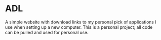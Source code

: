 # ADL
A simple website with download links to my personal pick of applications I use when setting up a new computer. 
This is a personal project; all code can be pulled and used for personal use. 
